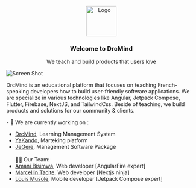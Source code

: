 <p align="center">
  <a href="https://github.com/drcmind/drcmind">
    <img src="https://avatars.githubusercontent.com/u/61004318?v=4" alt="Logo" width="80" height="80">
  </a>

  <h3 align="center">Welcome to DrcMind</h3>

  <p align="center"> We teach and build products that users love</p>

![Screen Shot](https://utfs.io/f/1566a449-267a-424a-ba61-91ea950b3853-fznrx9.png)

DrcMind is an educational platform that focuses on teaching French-speaking developers how to build user-friendly software applications.
We are specialize in various technologies like Angular, Jetpack Compose, Flutter, Firebase, NextJS, and TailwindCss.
Beside of teaching, we build products and solutions for our community & clients.
    <br/>
    <p>
    - 🔭 We are currently working on :
    <ul>
      <li><a href="https://drcmind.com">DrcMind</a>, Learning Management System</li>
      <li> <a href="https://yakando.web.app">YaKando</a>, Marteking platform</li>
      <li><a href="https://je-gere.web.app">JeGere</a>, Management Software Package</li>
      <br/>
    👨‍💻 Our Team: 
      <li><a href="https://github.com/amanibisimwa">Amani Bisimwa</a>, Web developer [AngularFire expert]</li>
      <li> <a href="https://github.com/marcellintacite">Marcellin Tacite</a>, Web developer [Nextjs ninja]</li>
      <li><a href="https://github.com/LouisMusole">Louis Musole</a>, Mobile developer [Jetpack Compose expert]</li>
     <ul/>   
    <br />
  </p>
</p>

